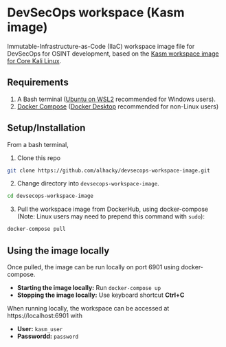 # DevSecOps workspace (Kasm image)

Immutable-Infrastructure-as-Code (IIaC) workspace image file for DevSecOps for OSINT development, based on the [Kasm workspace image for Core Kali Linux](https://hub.docker.com/r/kasmweb/core-kali-rolling).

## Requirements

1. A Bash terminal ([Ubuntu on WSL2](https://ubuntu.com/tutorials/install-ubuntu-on-wsl2-on-windows-11-with-gui-support#2-install-wsl) recommended for Windows users).
2. [Docker Compose](https://docs.docker.com/compose/install/) ([Docker Desktop](https://docs.docker.com/desktop/) recommended for non-Linux users)

## Setup/Installation

From a bash terminal,

1. Clone this repo

```bash
git clone https://github.com/alhacky/devsecops-workspace-image.git
```

2. Change directory into `devsecops-workspace-image`.

```bash
cd devsecops-workspace-image
```

3. Pull the workspace image from DockerHub, using docker-compose (Note: Linux users may need to prepend this command with `sudo`):

```bash
docker-compose pull
```

## Using the image locally

Once pulled, the image can be run locally on port 6901 using docker-compose.

- **Starting the image locally:** Run `docker-compose up`
- **Stopping the image locally:** Use keyboard shortcut **Ctrl+C**

When running locally, the workspace can be accessed at https://localhost:6901 with
- **User:** `kasm_user`
- **Passwordd:** `password`
